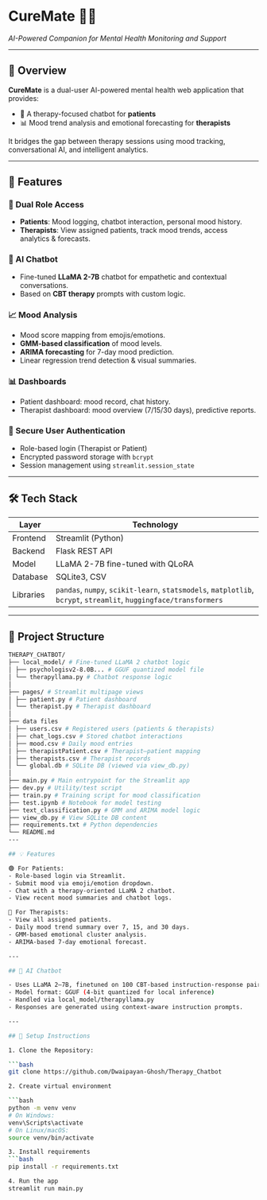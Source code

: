 # CureMate 💬🧠  
*AI-Powered Companion for Mental Health Monitoring and Support*  

---

## 📌 Overview

**CureMate** is a dual-user AI-powered mental health web application that provides:

- 🤖 A therapy-focused chatbot for **patients**
- 📊 Mood trend analysis and emotional forecasting for **therapists**

It bridges the gap between therapy sessions using mood tracking, conversational AI, and intelligent analytics.

---

## 🧠 Features

### 👥 Dual Role Access
- **Patients**: Mood logging, chatbot interaction, personal mood history.
- **Therapists**: View assigned patients, track mood trends, access analytics & forecasts.

### 💬 AI Chatbot
- Fine-tuned **LLaMA 2-7B** chatbot for empathetic and contextual conversations.
- Based on **CBT therapy** prompts with custom logic.

### 📈 Mood Analysis
- Mood score mapping from emojis/emotions.
- **GMM-based classification** of mood levels.
- **ARIMA forecasting** for 7-day mood prediction.
- Linear regression trend detection & visual summaries.

### 📊 Dashboards
- Patient dashboard: mood record, chat history.
- Therapist dashboard: mood overview (7/15/30 days), predictive reports.

### 🔐 Secure User Authentication
- Role-based login (Therapist or Patient)
- Encrypted password storage with `bcrypt`
- Session management using `streamlit.session_state`

---

## 🛠️ Tech Stack

| Layer        | Technology                      |
|--------------|----------------------------------|
| Frontend     | Streamlit (Python)               |
| Backend      | Flask REST API                   |
| Model        | LLaMA 2-7B fine-tuned with QLoRA |
| Database     | SQLite3, CSV                     |
| Libraries    | `pandas`, `numpy`, `scikit-learn`, `statsmodels`, `matplotlib`, `bcrypt`, `streamlit`, `huggingface/transformers` |

---

## 📂 Project Structure

```bash
THERAPY_CHATBOT/
├── local_model/ # Fine-tuned LLaMA 2 chatbot logic
│ ├── psychologisv2-8.0B... # GGUF quantized model file
│ └── therapyllama.py # Chatbot response logic
│
├── pages/ # Streamlit multipage views
│ ├── patient.py # Patient dashboard
│ └── therapist.py # Therapist dashboard
│
├── data files
│ ├── users.csv # Registered users (patients & therapists)
│ ├── chat_logs.csv # Stored chatbot interactions
│ ├── mood.csv # Daily mood entries
│ ├── therapistPatient.csv # Therapist–patient mapping
│ ├── therapists.csv # Therapist records
│ └── global.db # SQLite DB (viewed via view_db.py)
│
├── main.py # Main entrypoint for the Streamlit app
├── dev.py # Utility/test script
├── train.py # Training script for mood classification
├── test.ipynb # Notebook for model testing
├── text_classification.py # GMM and ARIMA model logic
├── view_db.py # View SQLite DB content
├── requirements.txt # Python dependencies
└── README.md
---

## 💡 Features

🟢 For Patients:
- Role-based login via Streamlit.
- Submit mood via emoji/emotion dropdown.
- Chat with a therapy-oriented LLaMA 2 chatbot.
- View recent mood summaries and chatbot logs.

🔵 For Therapists:
- View all assigned patients.
- Daily mood trend summary over 7, 15, and 30 days.
- GMM-based emotional cluster analysis.
- ARIMA-based 7-day emotional forecast.

---

## 🤖 AI Chatbot

- Uses LLaMA 2–7B, finetuned on 100 CBT-based instruction-response pairs.
- Model format: GGUF (4-bit quantized for local inference)
- Handled via local_model/therapyllama.py
- Responses are generated using context-aware instruction prompts.

---

## 🔧 Setup Instructions

1. Clone the Repository:

```bash
git clone https://github.com/Dwaipayan-Ghosh/Therapy_Chatbot

2. Create virtual environment

```bash
python -m venv venv
# On Windows:
venv\Scripts\activate
# On Linux/macOS:
source venv/bin/activate

3. Install requirements
```bash
pip install -r requirements.txt

4. Run the app
streamlit run main.py
